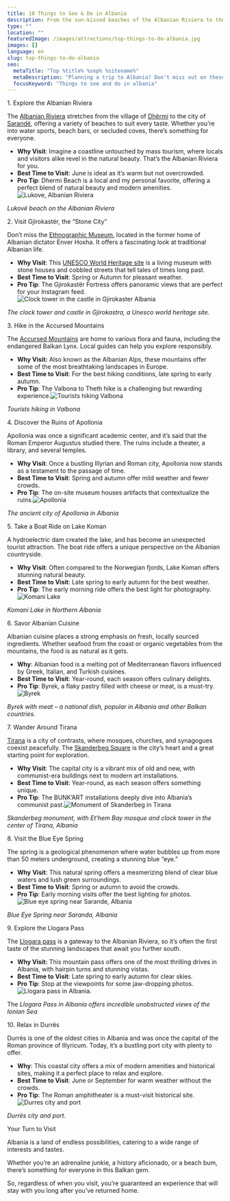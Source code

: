 ```yaml
---
title: 10 Things to See & Do in Albania
description: From the sun-kissed beaches of the Albanian Riviera to the historical charm of Gjirokastër, this guide offers a comprehensive look at the top 10 must-do activities in Albania.
type: ""
location: ""
featuredImage: /images/attractions/top-things-to-do-albania.jpg
images: []
language: en
slug: top-things-to-do-albania
seo:
  metaTitle: "Top %title% %sep% %sitename%"
  metaDescription: "Planning a trip to Albania? Don't miss out on these top 10 things to see and do to make your visit unforgettable. From beaches to history, we've got you covered!"
  focusKeyword: "Things to see and do in albania"
---
```


1\. Explore the Albanian Riviera

The [Albanian Riviera](https://albaniavisit.com/attractions/albanian-riviera/) stretches from the village of [Dhërmi](https://albaniavisit.com/destinations/dhermi/) to the city of [Sarandë](https://albaniavisit.com/destinations/saranda/), offering a variety of beaches to suit every taste. Whether you’re into water sports, beach bars, or secluded coves, there’s something for everyone.

-   **Why Visit**: Imagine a coastline untouched by mass tourism, where locals and visitors alike revel in the natural beauty. That’s the Albanian Riviera for you.
-   **Best Time to Visit**: June is ideal as it’s warm but not overcrowded.
-   **Pro Tip**: Dhermi Beach is a local and my personal favorite, offering a perfect blend of natural beauty and modern amenities.![Lukove, Albanian Riviera](/images/attractions/Lukove-beach.jpeg "Lukove beach")

*Lukovë beach on the Albanian Riviera*

2\. Visit Gjirokastër, the “Stone City”

Don’t miss the [Ethnographic Museum](https://albaniavisit.com/attractions/gjirokastra-ethnographic-museum/), located in the former home of Albanian dictator Enver Hoxha. It offers a fascinating look at traditional Albanian life.

-   **Why Visit**: This [UNESCO World Heritage site](https://albaniavisit.com/attractions/unesco-world-heritage-sites/) is a living museum with stone houses and cobbled streets that tell tales of times long past.
-   **Best Time to Visit**: Spring or Autumn for pleasant weather.
-   **Pro Tip**: The Gjirokastër Fortress offers panoramic views that are perfect for your Instagram feed.![Clock tower in the castle in Gjirokaster Albania](/images/attractions/Clock-tower-in-the-castle-in-Gjirokaster-Albania.jpeg "Clock tower in the castle in Gjirokaster Albania")

*The clock tower and castle in Gjirokastra, a Unesco world heritage site.*

3\. Hike in the Accursed Mountains

The [Accursed Mountains](https://albaniavisit.com/attractions/albanian-alps/) are home to various flora and fauna, including the endangered Balkan Lynx. Local guides can help you explore responsibly.

-   **Why Visit:** Also known as the Albanian Alps, these mountains offer some of the most breathtaking landscapes in Europe.
-   **Best Time to Visit**: For the best hiking conditions, late spring to early autumn.
-   **Pro Tip**: The Valbona to Theth hike is a challenging but rewarding experience.![Tourists hiking Valbona](/images/destinations/hiking-from-Theth-Valley-to-Valbona-Valley-in-Albanian-Alps.jpeg "hiking from Theth Valley to Valbona Valley in Albanian Alps")

*Tourists hiking in Valbona*

4\. Discover the Ruins of Apollonia

Apollonia was once a significant academic center, and it’s said that the Roman Emperor Augustus studied there. The ruins include a theater, a library, and several temples.

-   **Why Visit**: Once a bustling Illyrian and Roman city, Apollonia now stands as a testament to the passage of time.
-   **Best Time to Visit**: Spring and autumn offer mild weather and fewer crowds.
-   **Pro Tip**: The on-site museum houses artifacts that contextualize the ruins.![Apollonia](/images/destinations/Apollonia.jpeg "Apollonia")

*The ancient city of Apollonia in Albania*

5\. Take a Boat Ride on Lake Koman

A hydroelectric dam created the lake, and has become an unexpected tourist attraction. The boat ride offers a unique perspective on the Albanian countryside.

-   **Why Visit**: Often compared to the Norwegian fjords, Lake Koman offers stunning natural beauty.
-   **Best Time to Visit**: Late spring to early autumn for the best weather.
-   **Pro Tip**: The early morning ride offers the best light for photography.![Komani Lake](/images/attractions/Koman-Lake-in-Albania.jpeg "Koman Lake in Albania")

*Komani Lake in Northern Albania*

6\. Savor Albanian Cuisine

Albanian cuisine places a strong emphasis on fresh, locally sourced ingredients. Whether seafood from the coast or organic vegetables from the mountains, the food is as natural as it gets.

-   **Why**: Albanian food is a melting pot of Mediterranean flavors influenced by Greek, Italian, and Turkish cuisines.
-   **Best Time to Visit**: Year-round, each season offers culinary delights.
-   **Pro Tip**: Byrek, a flaky pastry filled with cheese or meat, is a must-try.![Byrek](/images/posts/Byrek.jpeg "Byrek")

*Byrek with meat – a national dish, popular in Albania and other Balkan countries.*

7\. Wander Around Tirana

[Tirana](https://albaniavisit.com/destinations/tirana/) is a city of contrasts, where mosques, churches, and synagogues coexist peacefully. The [Skanderbeg Square](https://albaniavisit.com/attractions/skanderbeg-square/) is the city’s heart and a great starting point for exploration.

-   **Why Visit**: The capital city is a vibrant mix of old and new, with communist-era buildings next to modern art installations.
-   **Best Time to Visit**: Year-round, as each season offers something unique.
-   **Pro Tip**: The BUNK’ART installations deeply dive into Albania’s communist past.![Monument of Skanderbeg in Tirana](/images/attractions/Monument-of-Skanderbeg-in-Tirana.jpeg "Monument of Skanderbeg in Tirana")

*Skanderbeg monument, with Et’hem Bay mosque and clock tower in the center of Tirana, Albania*

8\. Visit the Blue Eye Spring

The spring is a geological phenomenon where water bubbles up from more than 50 meters underground, creating a stunning blue “eye.”

-   **Why** **Visit**: This natural spring offers a mesmerizing blend of clear blue waters and lush green surroundings.
-   **Best Time to Visit**: Spring or autumn to avoid the crowds.
-   **Pro Tip**: Early morning visits offer the best lighting for photos.![Blue eye spring near Sarande, Albania](/images/destinations/Blue-eye-spring-near-Sarande-Albania.jpeg "Blue eye spring near Sarande Albania")

*Blue Eye Spring near Saranda, Albania*

9\. Explore the Llogara Pass

The [Llogara pass](https://albaniavisit.com/attractions/llogara-pass-albanian-riviera/) is a gateway to the Albanian Riviera, so it’s often the first taste of the stunning landscapes that await you further south.

-   **Why Visit:** This mountain pass offers one of the most thrilling drives in Albania, with hairpin turns and stunning vistas.
-   **Best Time to Visit**: Late spring to early autumn for clear skies.
-   **Pro Tip**: Stop at the viewpoints for some jaw-dropping photos.![Llogara pass in Albania.](/images/destinations/White-fog-high-in-mountains-on-Llogara-pass.jpeg "White fog high in mountains on Llogara pass")

The *Llogara Pass in Albania offers incredible unobstructed views of the Ionian Sea*

10\. Relax in Durrës

Durrës is one of the oldest cities in Albania and was once the capital of the Roman province of Illyricum. Today, it’s a bustling port city with plenty to offer.

-   **Why**: This coastal city offers a mix of modern amenities and historical sites, making it a perfect place to relax and explore.
-   **Best Time to Visit**: June or September for warm weather without the crowds.
-   **Pro Tip**: The Roman amphitheater is a must-visit historical site.![Durres city and port](/images/attractions/Durres-city-and-port.jpeg "Durres city and port")

*Durrës city and port*.

Your Turn to Visit

Albania is a land of endless possibilities, catering to a wide range of interests and tastes.

Whether you’re an adrenaline junkie, a history aficionado, or a beach bum, there’s something for everyone in this Balkan gem.

So, regardless of when you visit, you’re guaranteed an experience that will stay with you long after you’ve returned home.

